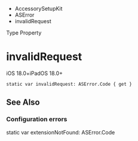 

- AccessorySetupKit
- ASError
-  invalidRequest 

Type Property

# invalidRequest

iOS 18.0+iPadOS 18.0+

``` source
static var invalidRequest: ASError.Code { get }
```

## See Also

### Configuration errors

static var extensionNotFound: ASError.Code

